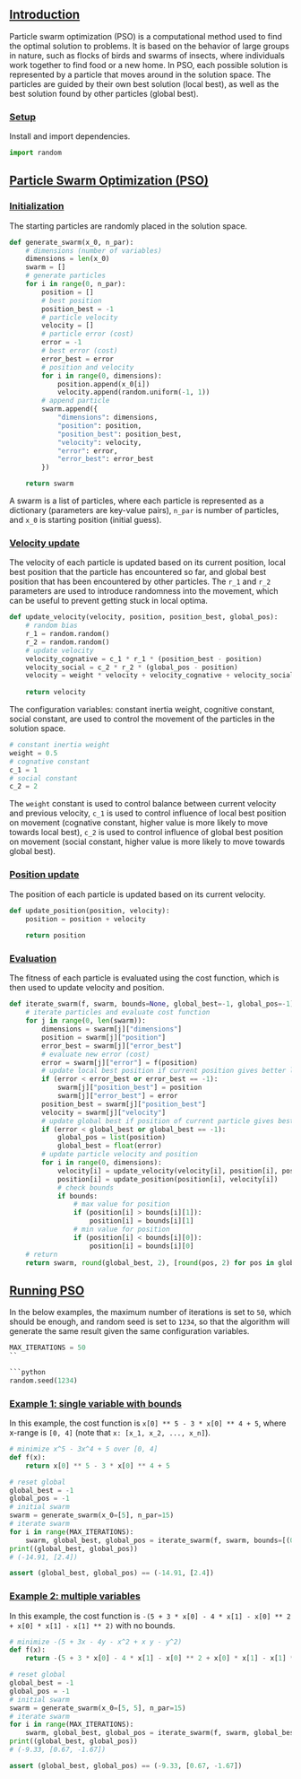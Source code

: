 <!--
    Particle Swarm Optimization in Python
    Michael Sjöberg
    Jan 16, 2023
-->

## <a name="1" class="anchor"></a> [Introduction](#1)

Particle swarm optimization (PSO) is a computational method used to find the optimal solution to problems. It is based on the behavior of large groups in nature, such as flocks of birds and swarms of insects, where individuals work together to find food or a new home. In PSO, each possible solution is represented by a particle that moves around in the solution space. The particles are guided by their own best solution (local best), as well as the best solution found by other particles (global best).

### <a name="1.1" class="anchor"></a> [Setup](#1.1)

Install and import dependencies.

```python
import random
```

## <a name="2" class="anchor"></a> [Particle Swarm Optimization (PSO)](#2)

### <a name="2.1" class="anchor"></a> [Initialization](#2.1)

The starting particles are randomly placed in the solution space.

```python
def generate_swarm(x_0, n_par):
    # dimensions (number of variables)
    dimensions = len(x_0)
    swarm = []
    # generate particles
    for i in range(0, n_par):
        position = []
        # best position
        position_best = -1
        # particle velocity
        velocity = []
        # particle error (cost)
        error = -1
        # best error (cost)
        error_best = error
        # position and velocity
        for i in range(0, dimensions):
            position.append(x_0[i])
            velocity.append(random.uniform(-1, 1))
        # append particle
        swarm.append({
            "dimensions": dimensions,
            "position": position,
            "position_best": position_best,
            "velocity": velocity,
            "error": error,
            "error_best": error_best
        })

    return swarm
```

A swarm is a list of particles, where each particle is represented as a dictionary (parameters are key-value pairs), `n_par` is number of particles, and `x_0` is starting position (initial guess).

### <a name="2.2" class="anchor"></a> [Velocity update](#2.2)

The velocity of each particle is updated based on its current position, local best position that the particle has encountered so far, and global best position that has been encountered by other particles. The `r_1` and `r_2` parameters are used to introduce randomness into the movement, which can be useful to prevent getting stuck in local optima.

```python
def update_velocity(velocity, position, position_best, global_pos):
    # random bias
    r_1 = random.random()
    r_2 = random.random()
    # update velocity
    velocity_cognative = c_1 * r_1 * (position_best - position)
    velocity_social = c_2 * r_2 * (global_pos - position)
    velocity = weight * velocity + velocity_cognative + velocity_social
    
    return velocity
```

The configuration variables: constant inertia weight, cognitive constant, social constant, are used to control the movement of the particles in the solution space.

```python
# constant inertia weight
weight = 0.5
# cognative constant
c_1 = 1
# social constant
c_2 = 2
```

The `weight` constant is used to control balance between current velocity and previous velocity, `c_1` is used to control influence of local best position on movement (cognative constant, higher value is more likely to move towards local best), `c_2` is used to control influence of global best position on movement (social constant, higher value is more likely to move towards global best).

### <a name="2.3" class="anchor"></a> [Position update](#2.3)

The position of each particle is updated based on its current velocity.

```python
def update_position(position, velocity):
    position = position + velocity
    
    return position
```

### <a name="2.4" class="anchor"></a> [Evaluation](#2.4)

The fitness of each particle is evaluated using the cost function, which is then used to update velocity and position.

```python
def iterate_swarm(f, swarm, bounds=None, global_best=-1, global_pos=-1):
    # iterate particles and evaluate cost function
    for j in range(0, len(swarm)):
        dimensions = swarm[j]["dimensions"]
        position = swarm[j]["position"]
        error_best = swarm[j]["error_best"]
        # evaluate new error (cost)
        error = swarm[j]["error"] = f(position)
        # update local best position if current position gives better local error
        if (error < error_best or error_best == -1):
            swarm[j]["position_best"] = position
            swarm[j]["error_best"] = error
        position_best = swarm[j]["position_best"]
        velocity = swarm[j]["velocity"]
        # update global best if position of current particle gives best global error
        if (error < global_best or global_best == -1):
            global_pos = list(position)
            global_best = float(error)
        # update particle velocity and position
        for i in range(0, dimensions):
            velocity[i] = update_velocity(velocity[i], position[i], position_best[i], global_pos[i])
            position[i] = update_position(position[i], velocity[i])
            # check bounds
            if bounds:
                # max value for position
                if (position[i] > bounds[i][1]):
                    position[i] = bounds[i][1]
                # min value for position
                if (position[i] < bounds[i][0]):
                    position[i] = bounds[i][0]
    # return
    return swarm, round(global_best, 2), [round(pos, 2) for pos in global_pos]
```

## <a name="3" class="anchor"></a> [Running PSO](#3)

In the below examples, the maximum number of iterations is set to `50`, which should be enough, and random seed is set to `1234`, so that the algorithm will generate the same result given the same configuration variables.

```python
MAX_ITERATIONS = 50
``

```python
random.seed(1234)
```

### <a name="3.1" class="anchor"></a> [**Example 1:** single variable with bounds](#3.1)

In this example, the cost function is `x[0] ** 5 - 3 * x[0] ** 4 + 5`, where x-range is `[0, 4]` (note that `x: [x_1, x_2, ..., x_n]`).

```python
# minimize x^5 - 3x^4 + 5 over [0, 4]
def f(x):
    return x[0] ** 5 - 3 * x[0] ** 4 + 5
```

```python
# reset global
global_best = -1
global_pos = -1
# initial swarm
swarm = generate_swarm(x_0=[5], n_par=15)
# iterate swarm
for i in range(MAX_ITERATIONS):
    swarm, global_best, global_pos = iterate_swarm(f, swarm, bounds=[(0, 4)], global_best=global_best, global_pos=global_pos)
print((global_best, global_pos))
# (-14.91, [2.4])
```

```python
assert (global_best, global_pos) == (-14.91, [2.4])
```

### <a name="3.2" class="anchor"></a> [**Example 2:** multiple variables](#3.2)

In this example, the cost function is `-(5 + 3 * x[0] - 4 * x[1] - x[0] ** 2 + x[0] * x[1] - x[1] ** 2)` with no bounds.

```python
# minimize -(5 + 3x - 4y - x^2 + x y - y^2)
def f(x):
    return -(5 + 3 * x[0] - 4 * x[1] - x[0] ** 2 + x[0] * x[1] - x[1] ** 2)
```

```python
# reset global
global_best = -1
global_pos = -1
# initial swarm
swarm = generate_swarm(x_0=[5, 5], n_par=15)
# iterate swarm
for i in range(MAX_ITERATIONS):
    swarm, global_best, global_pos = iterate_swarm(f, swarm, global_best=global_best, global_pos=global_pos)
print((global_best, global_pos))
# (-9.33, [0.67, -1.67])
```

```python
assert (global_best, global_pos) == (-9.33, [0.67, -1.67])
```


